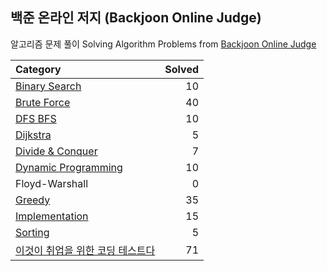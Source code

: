 ## 백준 온라인 저지 (Backjoon Online Judge)

알고리즘 문제 풀이 Solving Algorithm Problems from [Backjoon Online Judge](https://www.acmicpc.net/)

| Category | Solved |
|:---------|---------------------:|
| [Binary Search](https://github.com/wwdbsh/boj/tree/master/Binary%20Search) | 10 |
| [Brute Force](https://github.com/wwdbsh/boj/tree/master/Brute%20Force) | 40 |
| [DFS BFS](https://github.com/wwdbsh/boj/tree/master/DFS_BFS) | 10 |
| [Dijkstra](https://github.com/wwdbsh/boj/tree/master/Dijkstra) | 5 |
| [Divide & Conquer](https://github.com/wwdbsh/boj/tree/master/Divide%20and%20Conquer) | 7 |
| [Dynamic Programming](https://github.com/wwdbsh/boj/tree/master/Dynamic%20Programming) | 10 |
| Floyd-Warshall | 0 |
| [Greedy](https://github.com/wwdbsh/boj/tree/master/Greedy) | 35 |
| [Implementation](https://github.com/wwdbsh/boj/tree/master/Implementation) | 15 |
| [Sorting](https://github.com/wwdbsh/boj/tree/master/Sorting) | 5 |
| [이것이 취업을 위한 코딩 테스트다](https://github.com/wwdbsh/boj/tree/master/Practice) | 71 |